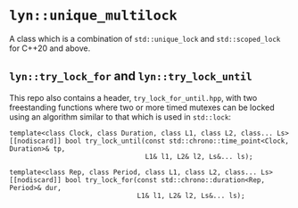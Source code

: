# `lyn::unique_multilock`
A class which is a combination of `std::unique_lock` and `std::scoped_lock` for C++20 and above.

## `lyn::try_lock_for` and `lyn::try_lock_until`

This repo also contains a header, `try_lock_for_until.hpp`, with two freestanding functions where two or more timed mutexes can be locked using an algorithm similar to that which is used in `std::lock`:
```
template<class Clock, class Duration, class L1, class L2, class... Ls>
[[nodiscard]] bool try_lock_until(const std::chrono::time_point<Clock, Duration>& tp,
                                  L1& l1, L2& l2, Ls&... ls);
```

```
template<class Rep, class Period, class L1, class L2, class... Ls>
[[nodiscard]] bool try_lock_for(const std::chrono::duration<Rep, Period>& dur,
                                L1& l1, L2& l2, Ls&... ls);
```
